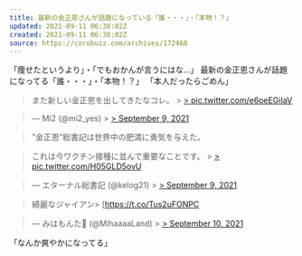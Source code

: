 ```yaml
---
title: 最新の金正恩さんが話題になっている「誰・・・」・「本物！？」
updated: 2021-09-11 06:38:02Z
created: 2021-09-11 06:38:02Z
source: https://corobuzz.com/archives/172468
---
```


「痩せたというより」・「でもおかんが言うにはな…」
最新の金正恩さんが話題になってる「誰・・・」・「本物！？」
「本人だったらごめん」
> また新しい金正恩を出してきたなコレ。 > [> pic.twitter.com/e6oeEGiIaV](https://t.co/e6oeEGiIaV)

> — Mi2 (@mi2_yes) > [> September 9, 2021](https://twitter.com/mi2_yes/status/1435841173009035264?ref_src=twsrc%5Etfw)

> ”金正恩“総書記は世界中の肥満に勇気を与えた。

> これは今ワクチン接種に並んで重要なことです。 > [> pic.twitter.com/H05GLD5ovU](https://t.co/H05GLD5ovU)

> — エターナル総書記 (@kelog21) > [> September 9, 2021](https://twitter.com/kelog21/status/1436107382585651227?ref_src=twsrc%5Etfw)

> 綺麗なジャイアン> [https://t.co/Tus2uFONPC

> — みはもんた (@MihaaaaLand) > [> September 10, 2021](https://twitter.com/MihaaaaLand/status/1436315051808342020?ref_src=twsrc%5Etfw)

「なんか爽やかになってる」
